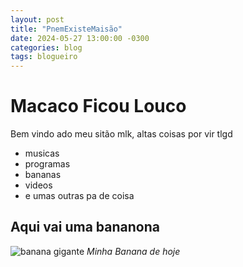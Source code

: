```yaml
---
layout: post
title: "PnemExisteMaisão"
date: 2024-05-27 13:00:00 -0300
categories: blog
tags: blogueiro
---
```



# Macaco Ficou Louco

Bem vindo ado meu sitão mlk, altas coisas por vir tlgd

* musicas
* programas
* bananas
* videos
* e umas outras pa de coisa

## Aqui vai uma bananona

![banana gigante](https://static.ndmais.com.br/2023/02/banana-2-800x798.jpg)
_Minha Banana de hoje_